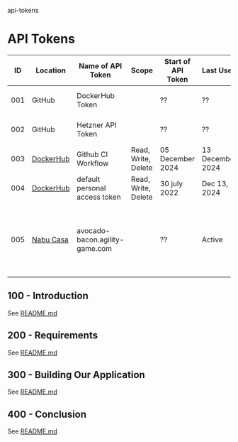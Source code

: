 api-tokens
# API Tokens

| ID | Location | Name of API Token | Scope| Start of API Token | Last Used | End of API Token | Status | Comments |
| -- | -- | -- | -- | -- | -- | -- | -- | -- |
| 001 | GitHub | DockerHub Token | | ?? | ?? | 31 December 2024 | | DOCKERHUB_TOKEN |
| 002 | GitHub | Hetzner API Token | | ?? | ?? | 31 December 2024 | | HETZNER_API_TOKEN |
| 003 | [DockerHub](https://app.docker.com) | Github CI Workflow | Read, Write, Delete | 05 December 2024 | 13 December 2024 | 05 December 2025 | Active | GITHUB_CI_WORKFLOW |
| 004 | [DockerHub](https://app.docker.com) | default personal access token | Read, Write, Delete | 30 july 2022 | Dec 13, 2024 | Never | Active | default-personal-access-token |
| 005 | [Nabu Casa]() | avocado-bacon.agility-game.com | | ?? | Active | 23 December 2024 | | 9d.....ui.nabu.casa <br/> You do not need to do anything. The certificates for your instance will renew automatically as long as your subscription is active. |

## 100 - Introduction

See [README.md](./100/README.md)

## 200 - Requirements

See [README.md](./200/README.md)

## 300 - Building Our Application

See [README.md](./300/README.md)

## 400 - Conclusion

See [README.md](./400/README.md)

